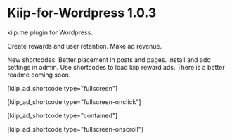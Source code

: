 # Kiip-for-Wordpress 1.0.3


kiip.me plugin for Wordpress. 

Create rewards and user retention. 
Make ad revenue.
 

New shortcodes. 
Better placement in posts and pages. 
Install and add settings in admin. 
Use shortcodes to load kiip reward ads. There is a better readme coming soon.



[kiip_ad_shortcode type="fullscreen"]

[kiip_ad_shortcode type="fullscreen-onclick"]

[kiip_ad_shortcode type="contained"]

[kiip_ad_shortcode type="fullscreen-onscroll"]